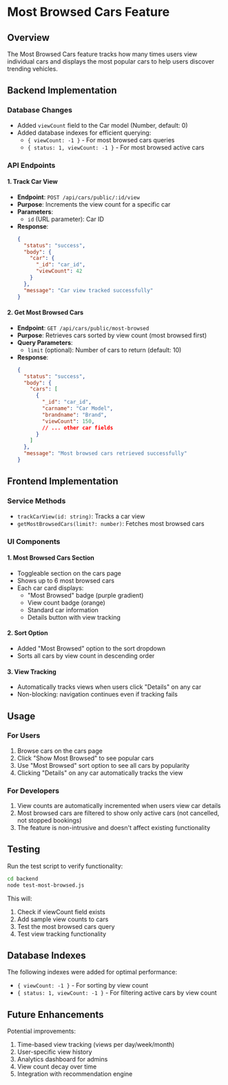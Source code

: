 # Most Browsed Cars Feature

## Overview
The Most Browsed Cars feature tracks how many times users view individual cars and displays the most popular cars to help users discover trending vehicles.

## Backend Implementation

### Database Changes
- Added `viewCount` field to the Car model (Number, default: 0)
- Added database indexes for efficient querying:
  - `{ viewCount: -1 }` - For most browsed cars queries
  - `{ status: 1, viewCount: -1 }` - For most browsed active cars

### API Endpoints

#### 1. Track Car View
- **Endpoint**: `POST /api/cars/public/:id/view`
- **Purpose**: Increments the view count for a specific car
- **Parameters**: 
  - `id` (URL parameter): Car ID
- **Response**: 
  ```json
  {
    "status": "success",
    "body": {
      "car": {
        "_id": "car_id",
        "viewCount": 42
      }
    },
    "message": "Car view tracked successfully"
  }
  ```

#### 2. Get Most Browsed Cars
- **Endpoint**: `GET /api/cars/public/most-browsed`
- **Purpose**: Retrieves cars sorted by view count (most browsed first)
- **Query Parameters**:
  - `limit` (optional): Number of cars to return (default: 10)
- **Response**:
  ```json
  {
    "status": "success",
    "body": {
      "cars": [
        {
          "_id": "car_id",
          "carname": "Car Model",
          "brandname": "Brand",
          "viewCount": 150,
          // ... other car fields
        }
      ]
    },
    "message": "Most browsed cars retrieved successfully"
  }
  ```

## Frontend Implementation

### Service Methods
- `trackCarView(id: string)`: Tracks a car view
- `getMostBrowsedCars(limit?: number)`: Fetches most browsed cars

### UI Components

#### 1. Most Browsed Cars Section
- Toggleable section on the cars page
- Shows up to 6 most browsed cars
- Each car card displays:
  - "Most Browsed" badge (purple gradient)
  - View count badge (orange)
  - Standard car information
  - Details button with view tracking

#### 2. Sort Option
- Added "Most Browsed" option to the sort dropdown
- Sorts all cars by view count in descending order

#### 3. View Tracking
- Automatically tracks views when users click "Details" on any car
- Non-blocking: navigation continues even if tracking fails

## Usage

### For Users
1. Browse cars on the cars page
2. Click "Show Most Browsed" to see popular cars
3. Use "Most Browsed" sort option to see all cars by popularity
4. Clicking "Details" on any car automatically tracks the view

### For Developers
1. View counts are automatically incremented when users view car details
2. Most browsed cars are filtered to show only active cars (not cancelled, not stopped bookings)
3. The feature is non-intrusive and doesn't affect existing functionality

## Testing

Run the test script to verify functionality:
```bash
cd backend
node test-most-browsed.js
```

This will:
1. Check if viewCount field exists
2. Add sample view counts to cars
3. Test the most browsed cars query
4. Test view tracking functionality

## Database Indexes

The following indexes were added for optimal performance:
- `{ viewCount: -1 }` - For sorting by view count
- `{ status: 1, viewCount: -1 }` - For filtering active cars by view count

## Future Enhancements

Potential improvements:
1. Time-based view tracking (views per day/week/month)
2. User-specific view history
3. Analytics dashboard for admins
4. View count decay over time
5. Integration with recommendation engine
